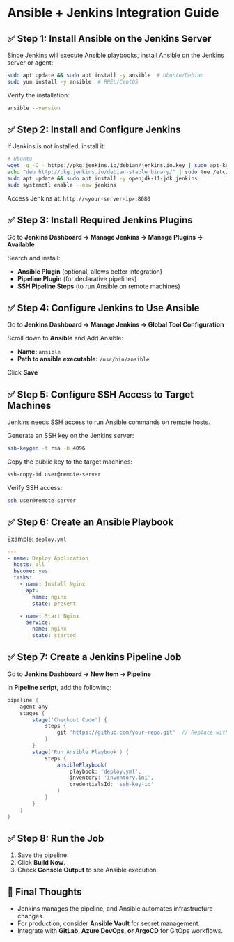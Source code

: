 # Ansible + Jenkins Integration Guide

## ✅ Step 1: Install Ansible on the Jenkins Server

Since Jenkins will execute Ansible playbooks, install Ansible on the Jenkins server or agent:

```sh
sudo apt update && sudo apt install -y ansible  # Ubuntu/Debian
sudo yum install -y ansible  # RHEL/CentOS
```

Verify the installation:

```sh
ansible --version
```

## ✅ Step 2: Install and Configure Jenkins

If Jenkins is not installed, install it:

```sh
# Ubuntu
wget -q -O - https://pkg.jenkins.io/debian/jenkins.io.key | sudo apt-key add -
echo "deb http://pkg.jenkins.io/debian-stable binary/" | sudo tee /etc/apt/sources.list.d/jenkins.list
sudo apt update && sudo apt install -y openjdk-11-jdk jenkins
sudo systemctl enable --now jenkins
```

Access Jenkins at: `http://<your-server-ip>:8080`

## ✅ Step 3: Install Required Jenkins Plugins

Go to **Jenkins Dashboard → Manage Jenkins → Manage Plugins → Available**

Search and install:

- **Ansible Plugin** (optional, allows better integration)
- **Pipeline Plugin** (for declarative pipelines)
- **SSH Pipeline Steps** (to run Ansible on remote machines)

## ✅ Step 4: Configure Jenkins to Use Ansible

Go to **Jenkins Dashboard → Manage Jenkins → Global Tool Configuration**

Scroll down to **Ansible** and Add Ansible:

- **Name:** `ansible`
- **Path to ansible executable:** `/usr/bin/ansible`

Click **Save**

## ✅ Step 5: Configure SSH Access to Target Machines

Jenkins needs SSH access to run Ansible commands on remote hosts.

Generate an SSH key on the Jenkins server:

```sh
ssh-keygen -t rsa -b 4096
```

Copy the public key to the target machines:

```sh
ssh-copy-id user@remote-server
```

Verify SSH access:

```sh
ssh user@remote-server
```

## ✅ Step 6: Create an Ansible Playbook

Example: `deploy.yml`

```yaml
---
- name: Deploy Application
  hosts: all
  become: yes
  tasks:
    - name: Install Nginx
      apt:
        name: nginx
        state: present

    - name: Start Nginx
      service:
        name: nginx
        state: started
```

## ✅ Step 7: Create a Jenkins Pipeline Job

Go to **Jenkins Dashboard → New Item → Pipeline**

In **Pipeline script**, add the following:

```groovy
pipeline {
    agent any
    stages {
        stage('Checkout Code') {
            steps {
                git 'https://github.com/your-repo.git'  // Replace with your repo
            }
        }
        stage('Run Ansible Playbook') {
            steps {
                ansiblePlaybook(
                    playbook: 'deploy.yml',
                    inventory: 'inventory.ini',
                    credentialsId: 'ssh-key-id'
                )
            }
        }
    }
}
```

## ✅ Step 8: Run the Job

1. Save the pipeline.
2. Click **Build Now**.
3. Check **Console Output** to see Ansible execution.

## 🎯 Final Thoughts

- Jenkins manages the pipeline, and Ansible automates infrastructure changes.
- For production, consider **Ansible Vault** for secret management.
- Integrate with **GitLab, Azure DevOps, or ArgoCD** for GitOps workflows.